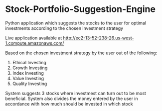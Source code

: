 # Stock-Portfolio-Suggestion-Engine
Python application which suggests the stocks to the user for optimal investments according to the chosen investment strategy

Live application available at http://ec2-13-52-238-26.us-west-1.compute.amazonaws.com/

Based on the chosen investment strategy by the user out of the following:
1. Ethical Investing
2. Growth Investing
3. Index Investing
4. Value Investing
5. Quality Investing

System suggests 3 stocks where investmest can turn out to be most beneficial. System also divides the money entered by the user 
in accordance with how much should be invested in which stock
